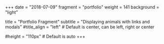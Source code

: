 +++
date = "2018-07-09"
fragment = "portfolio"
weight = 141
background = "light"

title = "Portfolio Fragment"
subtitle = "Displaying animals with links and modals"
#title_align = "left" # Default is center, can be left, right or center

#height = "110px" # Default is auto
+++
